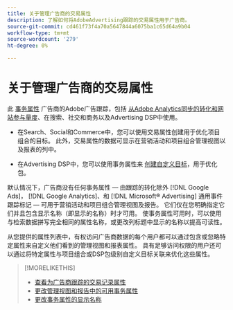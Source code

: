 ```yaml
---
title: 关于管理广告商的交易属性
description: 了解如何将AdobeAdvertising跟踪的交易属性用于广告商。
source-git-commit: cd461f73f4a70a5647844a6075ba1c65d64a9b04
workflow-type: tm+mt
source-wordcount: '279'
ht-degree: 0%

---
```


# 关于管理广告商的交易属性

此 [事务属性](/help/search-social-commerce/glossary.md#s-t) 广告商的Adobe广告跟踪，包括 [从Adobe Analytics同步的转化和网站参与量度](/help/integrations/analytics/analytics-data-in-advertising.md)、在搜索、社交和商务以及Advertising DSP中使用。

* 在Search、Social和Commerce中，您可以使用交易属性创建用于优化项目组合的目标。 此外，交易属性的数据可显示在营销活动和项目组合管理视图以及报表的列中。

* 在Advertising DSP中，您可以使用事务属性来 [创建自定义目标](/help/dsp/optimization/custom-goal-create.md)，用于优化包。

默认情况下，广告商没有任何事务属性 — 由跟踪的转化除外 [!DNL Google Ads]， [!DNL Google Analytics]、和 [!DNL Microsoft® Advertising] 通用事件跟踪标记 — 可用于营销活动和项目组合管理视图及报告。 它们仅在您明确指定它们并且包含显示名称（即显示的名称）时才可用。 使事务属性可用时，可以使用与检索数据拼写完全相同的属性名称，或更改列标题中显示的名称以提高可读性。

从您提供的属性列表中，有权访问广告商数据的每个用户都可以通过包含或忽略特定属性来自定义他们看到的管理视图和报表属性。 具有足够访问权限的用户还可以通过将特定属性与项目组合或DSP包级别自定义目标关联来优化这些属性。

>[!MORELIKETHIS]
>
>* [查看为广告商跟踪的交易记录属性](transaction-property-view-tracked.md)
>* [更改管理视图和报告中的可用事务属性](transaction-property-edit-available.md)
>* [更改事务属性的显示名称](transaction-property-edit-display-name.md)


